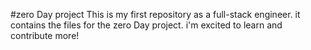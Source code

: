 #zero Day project
This is my first repository as a full-stack engineer. it contains the files for the zero Day project. i'm excited to learn and contribute more!
